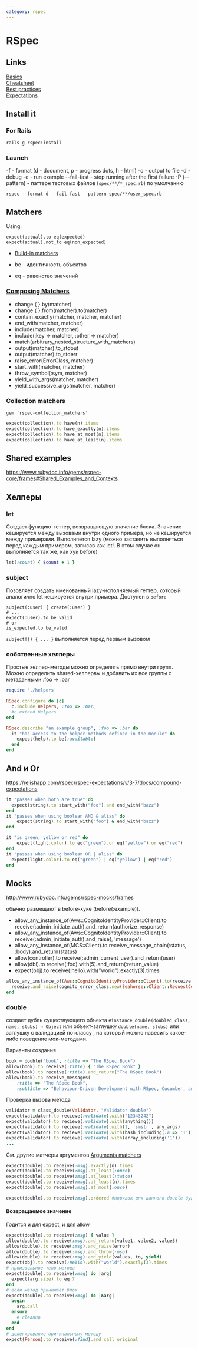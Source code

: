 ```yaml
---
category: rspec
---
```


# RSpec
## Links
[Basics](https://relishapp.com/rspec/rspec-core/docs)  
[Cheatsheet](https://www.rubypigeon.com/posts/rspec-core-cheat-sheet/)  
[Best practices](http://www.betterspecs.org/)  
[Expectations](https://www.rubypigeon.com/posts/rspec-expectations-cheat-sheet/)  

## Install it

### For Rails
```bash
rails g rspec:install
```
### Launch
-f <format> - format (d - document, p - progress dots, h - html)
-o - output to file
-d - debug
-e <regex> - run example
--fail-fast - stop running after the first failure
-P (--pattern) - паттерн тестовых файлов (`spec/**/*_spec.rb`) по умолчанию
```
rspec --format d --fail-fast --pattern spec/**/user_spec.rb
```

## Matchers
Using:  
```
expect(actual).to eq(expected)
expect(actual).not_to eq(non_expected)
```

* [Build-in matchers](https://relishapp.com/rspec/rspec-expectations/docs/built-in-matchers)

* be - идентичность объектов
* eq - равенство значений

### [Composing Matchers](https://relishapp.com/rspec/rspec-expectations/v/3-7/docs/composing-matchers)

* change { }.by(matcher)
* change { }.from(matcher).to(matcher)
* contain_exactly(matcher, matcher, matcher)
* end_with(matcher, matcher)
* include(matcher, matcher)
* include(:key => matcher, :other => matcher)
* match(arbitrary_nested_structure_with_matchers)
* output(matcher).to_stdout
* output(matcher).to_stderr
* raise_error(ErrorClass, matcher)
* start_with(matcher, matcher)
* throw_symbol(:sym, matcher)
* yield_with_args(matcher, matcher)
* yield_successive_args(matcher, matcher)

### Collection matchers
`gem 'rspec-collection_matchers'`
```ruby
expect(collection).to have(n).items
expect(collection).to have_exactly(n).items
expect(collection).to have_at_most(n).items
expect(collection).to have_at_least(n).items
```

## Shared examples
<https://www.rubydoc.info/gems/rspec-core/frames#Shared_Examples_and_Contexts>


## Хелперы

### let
Создает функцию-геттер, возвращающую значение блока.
Значение кешируется между вызовами внутри одного примера, но не кешируется между примерами.
Выполняется lazy (можно заставить выполняться перед каждым примером, записав как let!. В этом случае он выполняется так же, как хук before)
```ruby
let(:count) { $count + 1 }
```

### subject
Позовляет создать именованный lazy-исполняемый геттер, который аналогично let кешируется внутри примера. Доступен в `before`
```
subject(:user) { create(:user) }
# ...
expect(:user).to be_valid
# or
is_expected.to be_valid
```
`subject!() { ... }` выполняется перед первым вызовом
### собственные хелперы
Простые хелпер-методы можно определять прямо внутри групп.  
Можно определить shared-хелпервы и добавить их все группы c метаданными :foo => :bar
```ruby
require './helpers'

RSpec.configure do |c|
  c.include Helpers, :foo => :bar、
  #c.extend Helpers
end

RSpec.describe "an example group", :foo => :bar do
  it "has access to the helper methods defined in the module" do
    expect(help).to be(:available)
  end
end

```

## And и Or
<https://relishapp.com/rspec/rspec-expectations/v/3-7/docs/compound-expectations>
```ruby
it "passes when both are true" do
  expect(string).to start_with("foo").and end_with("bazz")
end
it "passes when using boolean AND & alias" do
    expect(string).to start_with("foo") & end_with("bazz")
end

it "is green, yellow or red" do
    expect(light.color).to eq("green").or eq("yellow").or eq("red")
end
it "passes when using boolean OR | alias" do
  expect(light.color).to eq("green") | eq("yellow") | eq("red")
end
```

## Mocks
<http://www.rubydoc.info/gems/rspec-mocks/frames>

обычно размещают в before-хуке (before(:example)).

* allow_any_instance_of(Aws::CognitoIdentityProvider::Client).to receive(:admin_initiate_auth).and_return(authorize_response)
* allow_any_instance_of(Aws::CognitoIdentityProvider::Client).to receive(:admin_initiate_auth).and_raise(<error class>, 'message')
* allow_any_instance_of(MCS::Client).to receive_message_chain(:status, :body).and_return(status)
* allow(controller).to receive(:admin_current_user).and_return(user)
* allow(dbl).to receive(:foo).with(5).and_return(:return_value)
* expect(obj).to receive(:hello).with("world").exactly(3).times

```ruby
allow_any_instance_of(Aws::CognitoIdentityProvider::Client).to(receive(:confirm_forgot_password)).tap do |receive|
  receive.and_raise(cognito_error_class.new(Seahorse::Client::RequestContext.new, 'error')) if cognito_error_class
end
```

### double
создает дубль существующего объекта `#instance_double(doubled_class, name, stubs) ⇒ Object` или объект-заглушку `double(name, stubs)` или заглушку с валидацией по классу , на который можно навесить какое-либо поведение мок-методами.

Варианты создания
```ruby
book = double("book", :title => "The RSpec Book")
allow(book).to receive(:title) { "The RSpec Book" }
allow(book).to receive(:title).and_return("The RSpec Book")
allow(book).to receive_messages(
    :title => "The RSpec Book",
    :subtitle => "Behaviour-Driven Development with RSpec, Cucumber, and Friends")
```

Проверка вызова метода
```ruby
validator = class_double(Validator, "Validator double")
expect(validator).to recieve(:validate).with("12343242")
expect(validator).to recieve(:validate).with(anything())
expect(validator).to recieve(:validate).with(1, 'smstr', any_args)
expect(validator).to recieve(:validate).with(hash_including(:a => '1'))
expect(validator).to recieve(:validate).with(array_including('1'))
...
```
См. другие матчеры аргументов [Arguments matchers](http://www.rubydoc.info/gems/rspec-mocks/RSpec/Mocks/ArgumentMatchers#boolean-instance_method)

```ruby
expect(double).to receive(:msg).exactly(n).times
expect(double).to receive(:msg).at_least(:once)
expect(double).to receive(:msg).at_least(:twice)
expect(double).to receive(:msg).at_least(n).times
expect(double).to receive(:msg).at_most(:once)

expect(double).to receive(:msg).ordered #порядок для данного double будет важен
```

#### Возвращаемое значение
Годится и для expect, и для allow
```ruby
expect(double).to receive(:msg) { value }
allow(double).to receive(:msg).and_return(value1, value2, value3)
allow(double).to receive(:msg).and_raise(error)
allow(double).to receive(:msg).and_throw(:msg)
allow(double).to receive(:msg).and_yield(values, to, yield)
expect(obj).to receive(:hello).with("world").exactly(3).times
# произвольное тело метода
expect(double).to receive(:msg) do |arg|
  expect(arg.size).to eq 7
end
# если метод принимает блок
expect(double).to receive(:msg) do |&arg|
  begin
    arg.call
  ensure
    # cleanup
  end
end
# делегирование оригинальному методу
expect(Person).to receive(:find).and_call_original
```
